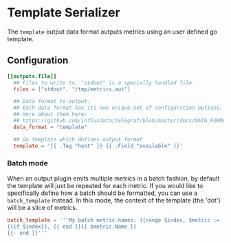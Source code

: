 # Template Serializer

The `template` output data format outputs metrics using an user defined go template.

## Configuration

```toml
[[outputs.file]]
  ## Files to write to, "stdout" is a specially handled file.
  files = ["stdout", "/tmp/metrics.out"]

  ## Data format to output.
  ## Each data format has its own unique set of configuration options, read
  ## more about them here:
  ## https://github.com/influxdata/telegraf/blob/master/docs/DATA_FORMATS_OUTPUT.md
  data_format = "template"

  ## Go template which defines output format
  template = '{{ .Tag "host" }} {{ .Field "available" }}'
```

### Batch mode

When an output plugin emits multiple metrics in a batch fashion, by default the
template will just be repeated for each metric. If you would like to specifically
define how a batch should be formatted, you can use a `batch_template` instead.
In this mode, the context of the template (the 'dot') will be a slice of metrics.

```toml
batch_template = '''My batch metric names: {{range $index, $metric := . -}}
{{if $index}}, {{ end }}{{ $metric.Name }}
{{- end }}'''
```
